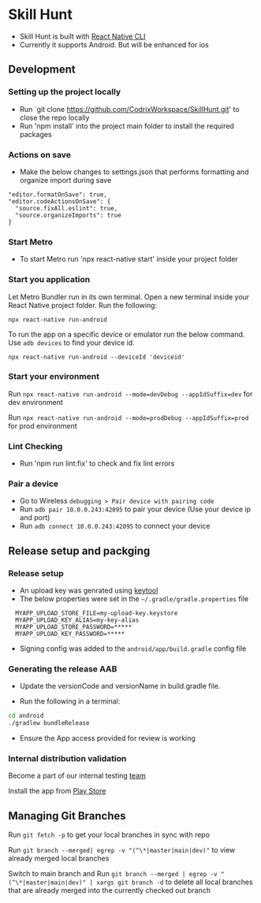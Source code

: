 # Skill Hunt

- Skill Hunt is built with [React Native CLI](https://reactnative.dev/docs/environment-setup)
- Currently it supports Android. But will be enhanced for ios

## Development

### Setting up the project locally

- Run `git clone https://github.com/CodrixWorkspace/SkillHunt.git' to close the repo locally
- Run 'npm install' into the project main folder to install the required packages

### Actions on save

- Make the below changes to settings.json that performs formatting and organize import during save

```
"editor.formatOnSave": true,
"editor.codeActionsOnSave": {
  "source.fixAll.eslint": true,
  "source.organizeImports": true
}
```

### Start Metro

- To start Metro run 'npx react-native start' inside your project folder

### Start you application

Let Metro Bundler run in its own terminal. Open a new terminal inside your React Native project folder. Run the following:

```
npx react-native run-android
```

To run the app on a specific device or emulator run the below command. Use `adb devices` to find your device id.

`npx react-native run-android --deviceId 'deviceid'`

### Start your environment

Run `npx react-native run-android --mode=devDebug --appIdSuffix=dev` for dev environment

Run `npx react-native run-android --mode=prodDebug --appIdSuffix=prod` for prod environment

### Lint Checking

- Run 'npm run lint:fix' to check and fix lint errors

<!-- FIXME : Fill up with instruction for running the app on ios  -->

### Pair a device

- Go to Wireless `debugging > Pair device with pairing code`
- Run `adb pair 10.0.0.243:42095` to pair your device (Use your device ip and port)
- Run `adb connect 10.0.0.243:42095` to connect your device

## Release setup and packging

### Release setup

- An upload key was genrated using [keytool](https://reactnative.dev/docs/signed-apk-android)
- The below properties were set in the `~/.gradle/gradle.properties` file

```text
  MYAPP_UPLOAD_STORE_FILE=my-upload-key.keystore
  MYAPP_UPLOAD_KEY_ALIAS=my-key-alias
  MYAPP_UPLOAD_STORE_PASSWORD=*****
  MYAPP_UPLOAD_KEY_PASSWORD=*****
```

- Signing config was added to the `android/app/build.gradle` config file

### Generating the release AAB

- Update the versionCode and versionName in build.gradle file.

- Run the following in a terminal:

```bash
cd android
./gradlew bundleRelease
```

- Ensure the App access provided for review is working

### Internal distribution validation

Become a part of our internal testing [team](https://play.google.com/apps/internaltest/4701438721505499078)

Install the app from [Play Store](https://play.google.com/store/apps/details?id=com.codrix.skill&hl=en-US&ah=0S_CC-tVBeRQh2KARpnLmSLljpg&pli=1)

## Managing Git Branches

Run `git fetch -p` to get your local branches in sync with repo

Run `git branch --merged| egrep -v "(^\*|master|main|dev)"` to view already merged local branches

Switch to main branch and Run `git branch --merged | egrep -v "(^\*|master|main|dev)" | xargs git branch -d` to delete all local branches that are already merged into the currently checked out branch

